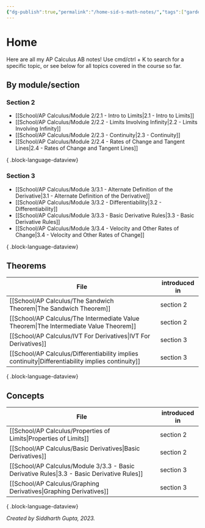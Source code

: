 ```yaml
---
{"dg-publish":true,"permalink":"/home-sid-s-math-notes/","tags":["gardenEntry"],"created":"","updated":""}
---
```


# **Home**
Here are all my AP Calculus AB notes! Use cmd/ctrl + K to search for a specific topic, or see below for all topics covered in the course so far.
## By module/section
### Section 2
- [[School/AP Calculus/Module 2/2.1 - Intro to Limits\|2.1 - Intro to Limits]]
- [[School/AP Calculus/Module 2/2.2 - Limits Involving Infinity\|2.2 - Limits Involving Infinity]]
- [[School/AP Calculus/Module 2/2.3 - Continuity\|2.3 - Continuity]]
- [[School/AP Calculus/Module 2/2.4 - Rates of Change and Tangent Lines\|2.4 - Rates of Change and Tangent Lines]]

{ .block-language-dataview}
### Section 3
- [[School/AP Calculus/Module 3/3.1 - Alternate Definition of the Derivative\|3.1 - Alternate Definition of the Derivative]]
- [[School/AP Calculus/Module 3/3.2 - Differentiability\|3.2 - Differentiability]]
- [[School/AP Calculus/Module 3/3.3 - Basic Derivative Rules\|3.3 - Basic Derivative Rules]]
- [[School/AP Calculus/Module 3/3.4 - Velocity and Other Rates of Change\|3.4 - Velocity and Other Rates of Change]]

{ .block-language-dataview}
## Theorems
| File                                                                                                 | introduced in |
| ---------------------------------------------------------------------------------------------------- | ------------- |
| [[School/AP Calculus/The Sandwich Theorem\|The Sandwich Theorem]]                                 | section 2     |
| [[School/AP Calculus/The Intermediate Value Theorem\|The Intermediate Value Theorem]]             | section 2     |
| [[School/AP Calculus/IVT For Derivatives\|IVT For Derivatives]]                                   | section 3     |
| [[School/AP Calculus/Differentiability implies continuity\|Differentiability implies continuity]] | section 3     |

{ .block-language-dataview}
## Concepts
| File                                                                                          | introduced in |
| --------------------------------------------------------------------------------------------- | ------------- |
| [[School/AP Calculus/Properties of Limits\|Properties of Limits]]                          | section 2     |
| [[School/AP Calculus/Basic Derivatives\|Basic Derivatives]]                                | section 2     |
| [[School/AP Calculus/Module 3/3.3 - Basic Derivative Rules\|3.3 - Basic Derivative Rules]] | section 3     |
| [[School/AP Calculus/Graphing Derivatives\|Graphing Derivatives]]                          | section 3     |

{ .block-language-dataview}

*Created by Siddharth Gupta, 2023.*


